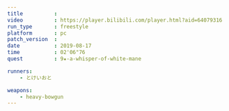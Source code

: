 ```yaml
---
title          :
video          : https://player.bilibili.com/player.html?aid=64079316
run_type       : freestyle
platform       : pc
patch_version  : 
date           : 2019-08-17
time           : 02'06"76
quest          : 9★-a-whisper-of-white-mane

runners:
    - とけいおと

weapons:
    - heavy-bowgun
---
```

